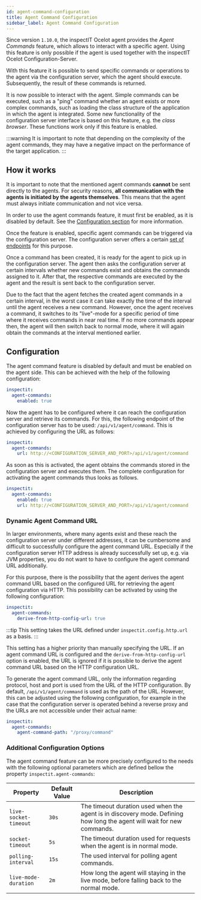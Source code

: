 ```yaml
---
id: agent-command-configuration
title: Agent Command Configuration
sidebar_label: Agent Command Configuration
---
```


Since version `1.10.0`, the inspectIT Ocelot agent provides the _Agent Commands_ feature, which allows to interact with a specific agent.
Using this feature is only possible if the agent is used together with the inspectIT Ocelot Configuration-Server.

With this feature it is possible to send specific commands or operations to the agent via the configuration server, which the agent should execute.
Subsequently, the result of these commands is returned.

It is now possible to interact with the agent.
Simple commands can be executed, such as a "ping" command whether an agent exists or more complex commands, such as loading the class structure of the application in which the agent is integrated.
Some new functionality of the configuration server interface is based on this feature, e.g. the _class browser_.
These functions work only if this feature is enabled.

:::warning
It is important to note that depending on the complexity of the agent commands, they may have a negative impact on the performance of the target application.
:::

## How it works

It is important to note that the mentioned agent commands **cannot** be sent directly to the agents.
For security reasons, **all communication with the agents is initiated by the agents themselves**.
This means that the agent must always initiate communication and not vice versa.

In order to use the agent commands feature, it must first be enabled, as it is disabled by default.
See the [Configuration section](configuration/agent-command-configuration.md#configuration) for more information.

Once the feature is enabled, specific agent commands can be triggered via the configuration server.
The configuration server offers a certain [set of endpoints](https://github.com/inspectIT/inspectit-ocelot/blob/f01ad602a3b188d3be0d17eca22bc4370913b6a1/components/inspectit-ocelot-configurationserver/src/main/java/rocks/inspectit/ocelot/rest/command/AgentCommandController.java) for this purpose. 

Once a command has been created, it is ready for the agent to pick up in the configuration server.
The agent then asks the configuration server at certain intervals whether new commands exist and obtains the commands assigned to it.
After that, the respective commands are executed by the agent and the result is sent back to the configuration server.

Due to the fact that the agent fetches the created agent commands in a certain interval, in the worst case it can take exactly the time of the interval until the agent receives a new command.
However, once the agent receives a command, it switches to its "live"-mode for a specific period of time where it receives commands in near real time.
If no more commands appear then, the agent will then switch back to normal mode, where it will again obtain the commands at the interval mentioned earlier.

## Configuration

The agent command feature is disabled by default and must be enabled on the agent side.
This can be achieved with the help of the following configuration:

```YAML
inspectit:
  agent-commands:
    enabled: true
```

Now the agent has to be configured where it can reach the configuration server and retrieve its commands.
For this, the following endpoint of the configuration server has to be used: `/api/v1/agent/command`.
This is achieved by configuring the URL as follows:

```YAML
inspectit:
  agent-commands:
    url: http://<CONFIGURATION_SERVER_AND_PORT>/api/v1/agent/command
```

As soon as this is activated, the agent obtains the commands stored in the configuration server and executes them.
The complete configuration for activating the agent commands thus looks as follows.

```YAML
inspectit:
  agent-commands:
    enabled: true
    url: http://<CONFIGURATION_SERVER_AND_PORT>/api/v1/agent/command
```

### Dynamic Agent Command URL

In larger environments, where many agents exist and these reach the configuration server under different addresses, it can be cumbersome and difficult to successfully configure the agent command URL.
Especially if the configuration server HTTP address is already successfully set up, e.g. via JVM properties, you do not want to have to configure the agent command URL additionally.

For this purpose, there is the possibility that the agent derives the agent command URL based on the configured URL for retrieving the agent configuration via HTTP.
This possibility can be activated by using the following configuration:

```YAML
inspectit:
  agent-commands:
    derive-from-http-config-url: true
```

:::tip
This setting takes the URL defined under `inspectit.config.http.url` as a basis.
:::

This setting has a higher priority than manually specifying the URL.
If an agent command URL is configured and the `derive-from-http-config-url` option is enabled, the URL is ignored if it is possible to derive the agent command URL based on the HTTP configuration URL.

To generate the agent command URL, only the information regarding protocol, host and port is used from the URL of the HTTP configuration. 
By default, `/api/v1/agent/command` is used as the path of the URL.
However, this can be adjusted using the following configuration, for example in the case that the configuration server is operated behind a reverse proxy and the URLs are not accessible under their actual name:

```YAML
inspectit:
  agent-commands:
    agent-command-path: "/proxy/command"
```

### Additional Configuration Options

The agent command feature can be more precisely configured to the needs with the following optional parameters which are defined bellow the property `inspectit.agent-commands`:

| Property | Default Value | Description |
| --- | --- | --- |
| <nobr>`live-socket-timeout`</nobr> | `30s` | The timeout duration used when the agent is in discovery mode. Defining how long the agent will wait for new commands. |
| `socket-timeout` | `5s` | The timeout duration used for requests when the agent is in normal mode. |
| `polling-interval` | `15s` | The used interval for polling agent commands. |
| `live-mode-duration` | `2m` | How long the agent will staying in the live mode, before falling back to the normal mode. |
